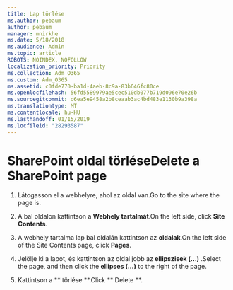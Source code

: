 ```yaml
---
title: Lap törlése
ms.author: pebaum
author: pebaum
manager: mnirkhe
ms.date: 5/18/2018
ms.audience: Admin
ms.topic: article
ROBOTS: NOINDEX, NOFOLLOW
localization_priority: Priority
ms.collection: Adm_O365
ms.custom: Adm_O365
ms.assetid: c0fde770-ba1d-4aeb-8c9a-83b646fc80ce
ms.openlocfilehash: 56fd5589979ae5cec510db077b719d096e70e26b
ms.sourcegitcommit: d6ea5e9458a2b8ceaab3ac4bd483e1130b9a398a
ms.translationtype: MT
ms.contentlocale: hu-HU
ms.lasthandoff: 01/15/2019
ms.locfileid: "28293587"
---
```

# <a name="delete-a-sharepoint-page"></a><span data-ttu-id="7e198-102">SharePoint oldal törlése</span><span class="sxs-lookup"><span data-stu-id="7e198-102">Delete a SharePoint page</span></span>

1. <span data-ttu-id="7e198-103">Látogasson el a webhelyre, ahol az oldal van.</span><span class="sxs-lookup"><span data-stu-id="7e198-103">Go to the site where the page is.</span></span>
    
2. <span data-ttu-id="7e198-104">A bal oldalon kattintson a **Webhely tartalmát**.</span><span class="sxs-lookup"><span data-stu-id="7e198-104">On the left side, click **Site Contents**.</span></span> 
    
3. <span data-ttu-id="7e198-105">A webhely tartalma lap bal oldalán kattintson az **oldalak**.</span><span class="sxs-lookup"><span data-stu-id="7e198-105">On the left side of the Site Contents page, click **Pages**.</span></span> 
    
4. <span data-ttu-id="7e198-106">Jelölje ki a lapot, és kattintson az oldal jobb az **ellipszisek (...)** .</span><span class="sxs-lookup"><span data-stu-id="7e198-106">Select the page, and then click the **ellipses (...)** to the right of the page.</span></span> 
    
5. <span data-ttu-id="7e198-107">Kattintson a \*\* törlése \*\*.</span><span class="sxs-lookup"><span data-stu-id="7e198-107">Click \*\* Delete \*\*.</span></span> 
    

